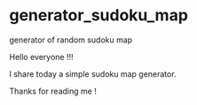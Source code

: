 # generator_sudoku_map
generator of random sudoku map

Hello everyone !!!

I share today a simple sudoku map generator.

Thanks for reading me !
